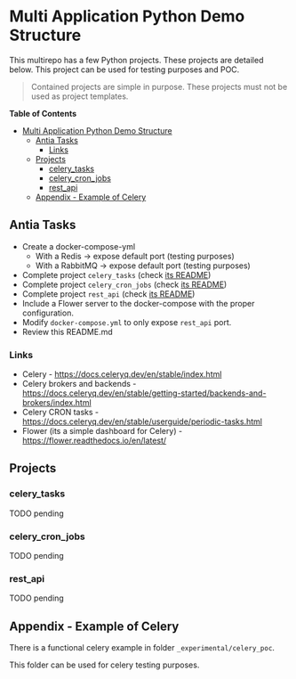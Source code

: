 # Multi Application Python Demo Structure

This multirepo has a few Python projects. These projects are detailed below.
This project can be used for testing purposes and POC.

> Contained projects are simple in purpose. These projects must not be used as project templates.

**Table of Contents**
- [Multi Application Python Demo Structure](#multi-application-python-demo-structure)
  - [Antia Tasks](#antia-tasks)
    - [Links](#links)
  - [Projects](#projects)
    - [celery\_tasks](#celery_tasks)
    - [celery\_cron\_jobs](#celery_cron_jobs)
    - [rest\_api](#rest_api)
  - [Appendix - Example of Celery](#appendix---example-of-celery)

## Antia Tasks

* Create a docker-compose-yml
  * With a Redis -> expose default port (testing purposes)
  * With a RabbitMQ -> expose default port (testing purposes)
* Complete project `celery_tasks` (check [its README](./celery_tasks/README.md))
* Complete project `celery_cron_jobs` (check [its README](./celery_cron_jobs/README.md))
* Complete project `rest_api` (check [its README](./rest_api/README.md))
* Include a Flower server to the docker-compose with the proper configuration.
* Modify `docker-compose.yml` to only expose `rest_api` port.
* Review this README.md

### Links
* Celery - https://docs.celeryq.dev/en/stable/index.html
* Celery brokers and backends - https://docs.celeryq.dev/en/stable/getting-started/backends-and-brokers/index.html
* Celery CRON tasks - https://docs.celeryq.dev/en/stable/userguide/periodic-tasks.html
* Flower (its a simple dashboard for Celery) - https://flower.readthedocs.io/en/latest/


## Projects

### celery_tasks

TODO pending

### celery_cron_jobs

TODO pending

### rest_api

TODO pending

## Appendix - Example of Celery

There is a functional celery example in folder `_experimental/celery_poc`.

This folder can be used for celery testing purposes.